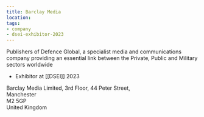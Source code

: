 ```yaml
---
title: Barclay Media
location:
tags:
- company
- dsei-exhibitor-2023
---
```


Publishers of Defence Global, a specialist media and communications company providing an essential link between the Private, Public and Military sectors worldwide

- Exhibitor at [[DSEI]] 2023

Barclay Media Limited, 3rd Floor, 44 Peter Street,  
Manchester  
M2 5GP  
United Kingdom